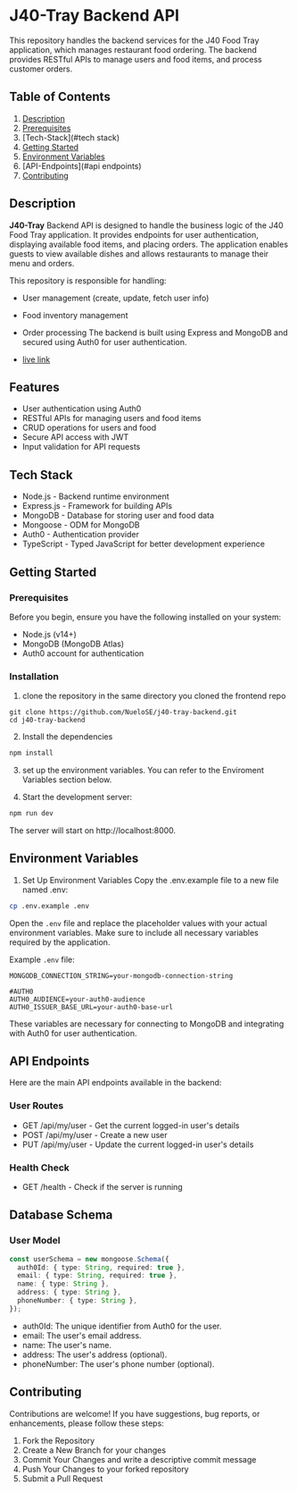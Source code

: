 # J40-Tray Backend API

This repository handles the backend services for the J40 Food Tray application, which manages restaurant food ordering. The backend provides RESTful APIs to manage users and food items, and process customer orders.

## Table of Contents

1. [Description](#description)
2. [Prerequisites](#features)
3. [Tech-Stack](#tech stack)
4. [Getting Started](#getting-started)
5. [Environment Variables](#environment-variables)
6. [API-Endpoints](#api endpoints)
7. [Contributing](#contributing)

## Description

**J40-Tray** Backend API is designed to handle the business logic of the J40 Food Tray application. It provides endpoints for user authentication, displaying available food items, and placing orders. The application enables guests to view available dishes and allows restaurants to manage their menu and orders.

This repository is responsible for handling:

- User management (create, update, fetch user info)
- Food inventory management
- Order processing
  The backend is built using Express and MongoDB and secured using Auth0 for user authentication.

- [live link](https://j40-tray-backend.onrender.com/health)

## Features

- User authentication using Auth0
- RESTful APIs for managing users and food items
- CRUD operations for users and food
- Secure API access with JWT
- Input validation for API requests

## Tech Stack

- Node.js - Backend runtime environment
- Express.js - Framework for building APIs
- MongoDB - Database for storing user and food data
- Mongoose - ODM for MongoDB
- Auth0 - Authentication provider
- TypeScript - Typed JavaScript for better development experience

## Getting Started

### Prerequisites

Before you begin, ensure you have the following installed on your system:

- Node.js (v14+)
- MongoDB (MongoDB Atlas)
- Auth0 account for authentication

### Installation

1. clone the repository in the same directory you cloned the frontend repo

```shell
git clone https://github.com/NueloSE/j40-tray-backend.git
cd j40-tray-backend
```

2. Install the dependencies

```bash
npm install
```

3. set up the environment variables. You can refer to the Enviroment Variables section below.

4. Start the development server:

```bash
npm run dev
```

The server will start on http://localhost:8000.

## Environment Variables

1. Set Up Environment Variables
   Copy the .env.example file to a new file named .env:

```bash
cp .env.example .env
```

Open the `.env` file and replace the placeholder values with your actual environment variables. Make sure to include all necessary variables required by the application.

Example `.env` file:

```plaintext
MONGODB_CONNECTION_STRING=your-mongodb-connection-string

#AUTH0
AUTH0_AUDIENCE=your-auth0-audience
AUTH0_ISSUER_BASE_URL=your-auth0-base-url
```

These variables are necessary for connecting to MongoDB and integrating with Auth0 for user authentication.

## API Endpoints

Here are the main API endpoints available in the backend:

### User Routes

- GET /api/my/user - Get the current logged-in user's details
- POST /api/my/user - Create a new user
- PUT /api/my/user - Update the current logged-in user's details

### Health Check

- GET /health - Check if the server is running

## Database Schema

### User Model

```ts
const userSchema = new mongoose.Schema({
  auth0Id: { type: String, required: true },
  email: { type: String, required: true },
  name: { type: String },
  address: { type: String },
  phoneNumber: { type: String },
});
```

- auth0Id: The unique identifier from Auth0 for the user.
- email: The user's email address.
- name: The user's name.
- address: The user's address (optional).
- phoneNumber: The user's phone number (optional).

## Contributing

Contributions are welcome! If you have suggestions, bug reports, or enhancements, please follow these steps:

1. Fork the Repository
2. Create a New Branch for your changes
3. Commit Your Changes and write a descriptive commit message
4. Push Your Changes to your forked repository
5. Submit a Pull Request
